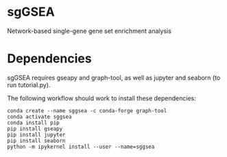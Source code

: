 # sgGSEA
Network-based single-gene gene set enrichment analysis

# Dependencies

sgGSEA requires gseapy and graph-tool, as well as jupyter and seaborn (to run tutorial.py). 

The following workflow should work to install these dependencies:

```
conda create --name sggsea -c conda-forge graph-tool
conda activate sggsea
conda install pip
pip install gseapy
pip install jupyter
pip install seaborn
python -m ipykernel install --user --name=sggsea
```



